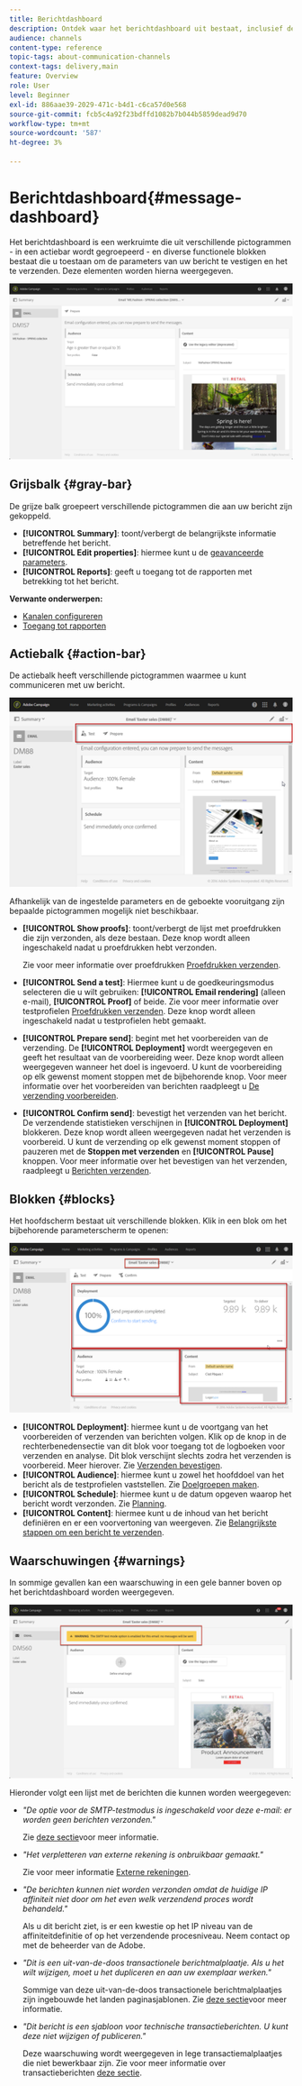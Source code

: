 ```yaml
---
title: Berichtdashboard
description: Ontdek waar het berichtdashboard uit bestaat, inclusief de actiebalk en de verschillende functionele blokken.
audience: channels
content-type: reference
topic-tags: about-communication-channels
context-tags: delivery,main
feature: Overview
role: User
level: Beginner
exl-id: 886aae39-2029-471c-b4d1-c6ca57d0e568
source-git-commit: fcb5c4a92f23bdffd1082b7b044b5859dead9d70
workflow-type: tm+mt
source-wordcount: '587'
ht-degree: 3%

---
```


# Berichtdashboard{#message-dashboard}

Het berichtdashboard is een werkruimte die uit verschillende pictogrammen - in een actiebar wordt gegroepeerd - en diverse functionele blokken bestaat die u toestaan om de parameters van uw bericht te vestigen en het te verzenden. Deze elementen worden hierna weergegeven.

![](assets/delivery_dashboard_2.png)

## Grijsbalk {#gray-bar}

De grijze balk groepeert verschillende pictogrammen die aan uw bericht zijn gekoppeld.

* **[!UICONTROL Summary]**: toont/verbergt de belangrijkste informatie betreffende het bericht.
* **[!UICONTROL Edit properties]**: hiermee kunt u de [geavanceerde parameters](../../administration/using/configuring-email-channel.md#list-of-email-properties).
* **[!UICONTROL Reports]**: geeft u toegang tot de rapporten met betrekking tot het bericht.

**Verwante onderwerpen:**

* [Kanalen configureren](../../administration/using/about-channel-configuration.md)
* [Toegang tot rapporten](../../reporting/using/about-dynamic-reports.md)

## Actiebalk {#action-bar}

De actiebalk heeft verschillende pictogrammen waarmee u kunt communiceren met uw bericht.

![](assets/delivery_dashboard_4.png)

Afhankelijk van de ingestelde parameters en de geboekte vooruitgang zijn bepaalde pictogrammen mogelijk niet beschikbaar.

* **[!UICONTROL Show proofs]**: toont/verbergt de lijst met proefdrukken die zijn verzonden, als deze bestaan. Deze knop wordt alleen ingeschakeld nadat u proefdrukken hebt verzonden.

  Zie voor meer informatie over proefdrukken [Proefdrukken verzenden](../../sending/using/sending-proofs.md).

* **[!UICONTROL Send a test]**: Hiermee kunt u de goedkeuringsmodus selecteren die u wilt gebruiken: **[!UICONTROL Email rendering]** (alleen e-mail), **[!UICONTROL Proof]** of beide. Zie voor meer informatie over testprofielen [Proefdrukken verzenden](../../sending/using/sending-proofs.md). Deze knop wordt alleen ingeschakeld nadat u testprofielen hebt gemaakt.

* **[!UICONTROL Prepare send]**: begint met het voorbereiden van de verzending. De **[!UICONTROL Deployment]** wordt weergegeven en geeft het resultaat van de voorbereiding weer. Deze knop wordt alleen weergegeven wanneer het doel is ingevoerd. U kunt de voorbereiding op elk gewenst moment stoppen met de bijbehorende knop. Voor meer informatie over het voorbereiden van berichten raadpleegt u [De verzending voorbereiden](../../sending/using/preparing-the-send.md).

* **[!UICONTROL Confirm send]**: bevestigt het verzenden van het bericht. De verzendende statistieken verschijnen in **[!UICONTROL Deployment]** blokkeren. Deze knop wordt alleen weergegeven nadat het verzenden is voorbereid. U kunt de verzending op elk gewenst moment stoppen of pauzeren met de **Stoppen met verzenden** en **[!UICONTROL Pause]** knoppen. Voor meer informatie over het bevestigen van het verzenden, raadpleegt u [Berichten verzenden](../../sending/using/confirming-the-send.md).

## Blokken {#blocks}

Het hoofdscherm bestaat uit verschillende blokken. Klik in een blok om het bijbehorende parameterscherm te openen:

![](assets/delivery_dashboard_3.png)

* **[!UICONTROL Deployment]**: hiermee kunt u de voortgang van het voorbereiden of verzenden van berichten volgen. Klik op de knop in de rechterbenedensectie van dit blok voor toegang tot de logboeken voor verzenden en analyse. Dit blok verschijnt slechts zodra het verzenden is voorbereid. Meer hierover. Zie [Verzenden bevestigen](../../sending/using/confirming-the-send.md).
* **[!UICONTROL Audience]**: hiermee kunt u zowel het hoofddoel van het bericht als de testprofielen vaststellen. Zie [Doelgroepen maken](../../audiences/using/creating-audiences.md).
* **[!UICONTROL Schedule]**: hiermee kunt u de datum opgeven waarop het bericht wordt verzonden. Zie [Planning](../../sending/using/about-scheduling-messages.md).
* **[!UICONTROL Content]**: hiermee kunt u de inhoud van het bericht definiëren en er een voorvertoning van weergeven. Zie [Belangrijkste stappen om een bericht te verzenden](../../channels/using/key-steps-to-send-a-message.md).

## Waarschuwingen {#warnings}

In sommige gevallen kan een waarschuwing in een gele banner boven op het berichtdashboard worden weergegeven.

![](assets/delivery_dashboard_warnings.png)

Hieronder volgt een lijst met de berichten die kunnen worden weergegeven:

* *&quot;De optie voor de SMTP-testmodus is ingeschakeld voor deze e-mail: er worden geen berichten verzonden.&quot;*

  Zie [deze sectie](../../administration/using/configuring-email-channel.md#smtp-test-mode)voor meer informatie.

* *&quot;Het verpletteren van externe rekening is onbruikbaar gemaakt.&quot;*

  Zie voor meer informatie [Externe rekeningen](../../administration/using/external-accounts.md).

* *&quot;De berichten kunnen niet worden verzonden omdat de huidige IP affiniteit niet door om het even welk verzendend proces wordt behandeld.&quot;*

  Als u dit bericht ziet, is er een kwestie op het IP niveau van de affiniteitdefinitie of op het verzendende procesniveau. Neem contact op met de beheerder van de Adobe.

* *&quot;Dit is een uit-van-de-doos transactionele berichtmalplaatje. Als u het wilt wijzigen, moet u het dupliceren en aan uw exemplaar werken.&quot;*

  Sommige van deze uit-van-de-doos transactionele berichtmalplaatjes zijn ingebouwde het landen paginasjablonen. Zie [deze sectie](../../channels/using/landing-page-templates.md)voor meer informatie.

* *&quot;Dit bericht is een sjabloon voor technische transactieberichten. U kunt deze niet wijzigen of publiceren.&quot;*

  Deze waarschuwing wordt weergegeven in lege transactiemalplaatjes die niet bewerkbaar zijn. Zie voor meer informatie over transactieberichten [deze sectie](../../channels/using/getting-started-with-transactional-msg.md).
